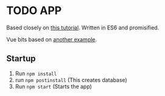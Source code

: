 # TODO APP
Based closely on [this tutorial](http://mherman.org/blog/2015/02/12/postgresql-and-nodejs/). Written in ES6 and promisified. 

Vue bits based on [another example](https://codesandbox.io/s/o29j95wx9).

## Startup
1. Run `npm install`
2. run `npm postinstall` (This creates database)
3. Run `npm start` (Starts the app)

